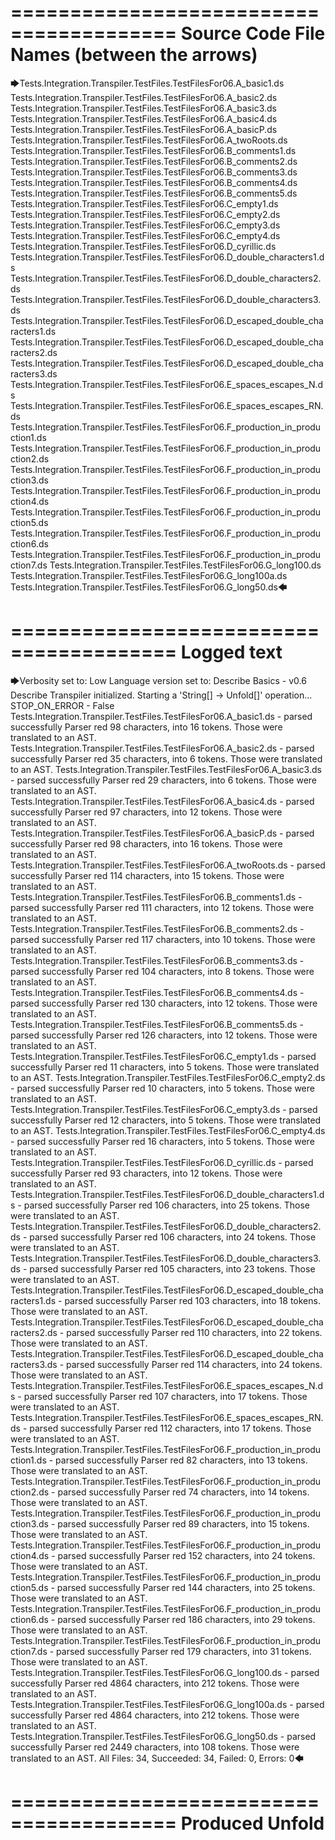 ========================================
Source Code File Names (between the arrows)
========================================

🡆Tests.Integration.Transpiler.TestFiles.TestFilesFor06.A_basic1.ds
Tests.Integration.Transpiler.TestFiles.TestFilesFor06.A_basic2.ds
Tests.Integration.Transpiler.TestFiles.TestFilesFor06.A_basic3.ds
Tests.Integration.Transpiler.TestFiles.TestFilesFor06.A_basic4.ds
Tests.Integration.Transpiler.TestFiles.TestFilesFor06.A_basicP.ds
Tests.Integration.Transpiler.TestFiles.TestFilesFor06.A_twoRoots.ds
Tests.Integration.Transpiler.TestFiles.TestFilesFor06.B_comments1.ds
Tests.Integration.Transpiler.TestFiles.TestFilesFor06.B_comments2.ds
Tests.Integration.Transpiler.TestFiles.TestFilesFor06.B_comments3.ds
Tests.Integration.Transpiler.TestFiles.TestFilesFor06.B_comments4.ds
Tests.Integration.Transpiler.TestFiles.TestFilesFor06.B_comments5.ds
Tests.Integration.Transpiler.TestFiles.TestFilesFor06.C_empty1.ds
Tests.Integration.Transpiler.TestFiles.TestFilesFor06.C_empty2.ds
Tests.Integration.Transpiler.TestFiles.TestFilesFor06.C_empty3.ds
Tests.Integration.Transpiler.TestFiles.TestFilesFor06.C_empty4.ds
Tests.Integration.Transpiler.TestFiles.TestFilesFor06.D_cyrillic.ds
Tests.Integration.Transpiler.TestFiles.TestFilesFor06.D_double_characters1.ds
Tests.Integration.Transpiler.TestFiles.TestFilesFor06.D_double_characters2.ds
Tests.Integration.Transpiler.TestFiles.TestFilesFor06.D_double_characters3.ds
Tests.Integration.Transpiler.TestFiles.TestFilesFor06.D_escaped_double_characters1.ds
Tests.Integration.Transpiler.TestFiles.TestFilesFor06.D_escaped_double_characters2.ds
Tests.Integration.Transpiler.TestFiles.TestFilesFor06.D_escaped_double_characters3.ds
Tests.Integration.Transpiler.TestFiles.TestFilesFor06.E_spaces_escapes_N.ds
Tests.Integration.Transpiler.TestFiles.TestFilesFor06.E_spaces_escapes_RN.ds
Tests.Integration.Transpiler.TestFiles.TestFilesFor06.F_production_in_production1.ds
Tests.Integration.Transpiler.TestFiles.TestFilesFor06.F_production_in_production2.ds
Tests.Integration.Transpiler.TestFiles.TestFilesFor06.F_production_in_production3.ds
Tests.Integration.Transpiler.TestFiles.TestFilesFor06.F_production_in_production4.ds
Tests.Integration.Transpiler.TestFiles.TestFilesFor06.F_production_in_production5.ds
Tests.Integration.Transpiler.TestFiles.TestFilesFor06.F_production_in_production6.ds
Tests.Integration.Transpiler.TestFiles.TestFilesFor06.F_production_in_production7.ds
Tests.Integration.Transpiler.TestFiles.TestFilesFor06.G_long100.ds
Tests.Integration.Transpiler.TestFiles.TestFilesFor06.G_long100a.ds
Tests.Integration.Transpiler.TestFiles.TestFilesFor06.G_long50.ds🡄

========================================
Logged text
========================================

🡆Verbosity set to: Low
Language version set to: Describe Basics - v0.6
Describe Transpiler initialized.
Starting a 'String[] -> Unfold[]' operation...
STOP_ON_ERROR - False
Tests.Integration.Transpiler.TestFiles.TestFilesFor06.A_basic1.ds - parsed successfully
Parser red 98 characters, into 16 tokens.
Those were translated to an AST.
Tests.Integration.Transpiler.TestFiles.TestFilesFor06.A_basic2.ds - parsed successfully
Parser red 35 characters, into 6 tokens.
Those were translated to an AST.
Tests.Integration.Transpiler.TestFiles.TestFilesFor06.A_basic3.ds - parsed successfully
Parser red 29 characters, into 6 tokens.
Those were translated to an AST.
Tests.Integration.Transpiler.TestFiles.TestFilesFor06.A_basic4.ds - parsed successfully
Parser red 97 characters, into 12 tokens.
Those were translated to an AST.
Tests.Integration.Transpiler.TestFiles.TestFilesFor06.A_basicP.ds - parsed successfully
Parser red 98 characters, into 16 tokens.
Those were translated to an AST.
Tests.Integration.Transpiler.TestFiles.TestFilesFor06.A_twoRoots.ds - parsed successfully
Parser red 114 characters, into 15 tokens.
Those were translated to an AST.
Tests.Integration.Transpiler.TestFiles.TestFilesFor06.B_comments1.ds - parsed successfully
Parser red 111 characters, into 12 tokens.
Those were translated to an AST.
Tests.Integration.Transpiler.TestFiles.TestFilesFor06.B_comments2.ds - parsed successfully
Parser red 117 characters, into 10 tokens.
Those were translated to an AST.
Tests.Integration.Transpiler.TestFiles.TestFilesFor06.B_comments3.ds - parsed successfully
Parser red 104 characters, into 8 tokens.
Those were translated to an AST.
Tests.Integration.Transpiler.TestFiles.TestFilesFor06.B_comments4.ds - parsed successfully
Parser red 130 characters, into 12 tokens.
Those were translated to an AST.
Tests.Integration.Transpiler.TestFiles.TestFilesFor06.B_comments5.ds - parsed successfully
Parser red 126 characters, into 12 tokens.
Those were translated to an AST.
Tests.Integration.Transpiler.TestFiles.TestFilesFor06.C_empty1.ds - parsed successfully
Parser red 11 characters, into 5 tokens.
Those were translated to an AST.
Tests.Integration.Transpiler.TestFiles.TestFilesFor06.C_empty2.ds - parsed successfully
Parser red 10 characters, into 5 tokens.
Those were translated to an AST.
Tests.Integration.Transpiler.TestFiles.TestFilesFor06.C_empty3.ds - parsed successfully
Parser red 12 characters, into 5 tokens.
Those were translated to an AST.
Tests.Integration.Transpiler.TestFiles.TestFilesFor06.C_empty4.ds - parsed successfully
Parser red 16 characters, into 5 tokens.
Those were translated to an AST.
Tests.Integration.Transpiler.TestFiles.TestFilesFor06.D_cyrillic.ds - parsed successfully
Parser red 93 characters, into 12 tokens.
Those were translated to an AST.
Tests.Integration.Transpiler.TestFiles.TestFilesFor06.D_double_characters1.ds - parsed successfully
Parser red 106 characters, into 25 tokens.
Those were translated to an AST.
Tests.Integration.Transpiler.TestFiles.TestFilesFor06.D_double_characters2.ds - parsed successfully
Parser red 106 characters, into 24 tokens.
Those were translated to an AST.
Tests.Integration.Transpiler.TestFiles.TestFilesFor06.D_double_characters3.ds - parsed successfully
Parser red 105 characters, into 23 tokens.
Those were translated to an AST.
Tests.Integration.Transpiler.TestFiles.TestFilesFor06.D_escaped_double_characters1.ds - parsed successfully
Parser red 103 characters, into 18 tokens.
Those were translated to an AST.
Tests.Integration.Transpiler.TestFiles.TestFilesFor06.D_escaped_double_characters2.ds - parsed successfully
Parser red 110 characters, into 22 tokens.
Those were translated to an AST.
Tests.Integration.Transpiler.TestFiles.TestFilesFor06.D_escaped_double_characters3.ds - parsed successfully
Parser red 114 characters, into 24 tokens.
Those were translated to an AST.
Tests.Integration.Transpiler.TestFiles.TestFilesFor06.E_spaces_escapes_N.ds - parsed successfully
Parser red 107 characters, into 17 tokens.
Those were translated to an AST.
Tests.Integration.Transpiler.TestFiles.TestFilesFor06.E_spaces_escapes_RN.ds - parsed successfully
Parser red 112 characters, into 17 tokens.
Those were translated to an AST.
Tests.Integration.Transpiler.TestFiles.TestFilesFor06.F_production_in_production1.ds - parsed successfully
Parser red 82 characters, into 13 tokens.
Those were translated to an AST.
Tests.Integration.Transpiler.TestFiles.TestFilesFor06.F_production_in_production2.ds - parsed successfully
Parser red 74 characters, into 14 tokens.
Those were translated to an AST.
Tests.Integration.Transpiler.TestFiles.TestFilesFor06.F_production_in_production3.ds - parsed successfully
Parser red 89 characters, into 15 tokens.
Those were translated to an AST.
Tests.Integration.Transpiler.TestFiles.TestFilesFor06.F_production_in_production4.ds - parsed successfully
Parser red 152 characters, into 24 tokens.
Those were translated to an AST.
Tests.Integration.Transpiler.TestFiles.TestFilesFor06.F_production_in_production5.ds - parsed successfully
Parser red 144 characters, into 25 tokens.
Those were translated to an AST.
Tests.Integration.Transpiler.TestFiles.TestFilesFor06.F_production_in_production6.ds - parsed successfully
Parser red 186 characters, into 29 tokens.
Those were translated to an AST.
Tests.Integration.Transpiler.TestFiles.TestFilesFor06.F_production_in_production7.ds - parsed successfully
Parser red 179 characters, into 31 tokens.
Those were translated to an AST.
Tests.Integration.Transpiler.TestFiles.TestFilesFor06.G_long100.ds - parsed successfully
Parser red 4864 characters, into 212 tokens.
Those were translated to an AST.
Tests.Integration.Transpiler.TestFiles.TestFilesFor06.G_long100a.ds - parsed successfully
Parser red 4864 characters, into 212 tokens.
Those were translated to an AST.
Tests.Integration.Transpiler.TestFiles.TestFilesFor06.G_long50.ds - parsed successfully
Parser red 2449 characters, into 108 tokens.
Those were translated to an AST.
All Files: 34, Succeeded: 34, Failed: 0, Errors: 0🡄

========================================
Produced Unfold
========================================

